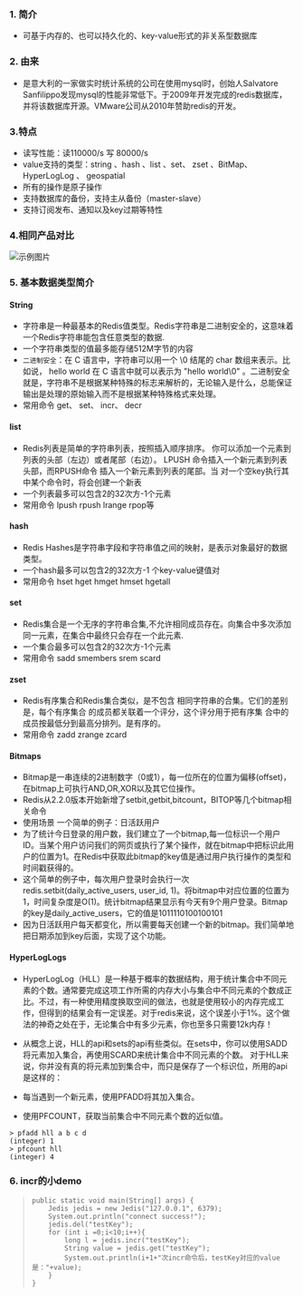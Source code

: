 ### 1. 简介
   * 可基于内存的、也可以持久化的、key-value形式的非关系型数据库

### 2. 由来
   * 是意大利的一家做实时统计系统的公司在使用mysql时，创始人Salvatore Sanfilippo发现mysql的性能非常低下。于2009年开发完成的redis数据库，并将该数据库开源。VMware公司从2010年赞助redis的开发。

### 3.特点
*   读写性能：读110000/s  写 80000/s
*   value支持的类型：string 、hash 、list 、set、 zset  、BitMap、 HyperLogLog 、 geospatial
*   所有的操作是原子操作
*   支持数据库的备份，支持主从备份（master-slave）
*   支持订阅发布、通知以及key过期等特性

### 4.相同产品对比

![示例图片](http://fex.staff.ifeng.com/fhh/fhh-doc/blob/master/redis/doc/%E5%AF%B9%E6%AF%94.png "这个是对比")

### 5. 基本数据类型简介
#### String
- 字符串是一种最基本的Redis值类型。Redis字符串是二进制安全的，这意味着一个Redis字符串能包含任意类型的数据.
-  一个字符串类型的值最多能存储512M字节的内容
-  `二进制安全`：在 C 语言中，字符串可以用一个 \0 结尾的 char 数组来表示。比如说， hello world 在 C 语言中就可以表示为 "hello world\0" 。二进制安全就是，字符串不是根据某种特殊的标志来解析的，无论输入是什么，总能保证输出是处理的原始输入而不是根据某种特殊格式来处理。
- 常用命令 get、 set、 incr、 decr

#### list
- Redis列表是简单的字符串列表，按照插入顺序排序。 你可以添加一个元素到列表的头部（左边）或者尾部（右边）。
LPUSH 命令插入一个新元素到列表头部，而RPUSH命令 插入一个新元素到列表的尾部。当 对一个空key执行其中某个命令时，将会创建一个新表
- 一个列表最多可以包含2的32次方-1个元素
- 常用命令 lpush rpush lrange rpop等

#### hash
- Redis Hashes是字符串字段和字符串值之间的映射，是表示对象最好的数据类型。
- 一个hash最多可以包含2的32次方-1 个key-value键值对
- 常用命令 hset hget hmget hmset hgetall

#### set
- Redis集合是一个无序的字符串合集,不允许相同成员存在。向集合中多次添加同一元素，在集合中最终只会存在一个此元素.
- 一个集合最多可以包含2的32次方-1个元素
- 常用命令 sadd smembers srem scard

#### zset
- Redis有序集合和Redis集合类似，是不包含 相同字符串的合集。它们的差别是，每个有序集合 的成员都关联着一个评分，这个评分用于把有序集 合中的成员按最低分到最高分排列。是有序的。
- 常用命令 zadd zrange zcard

#### Bitmaps
- Bitmap是一串连续的2进制数字（0或1），每一位所在的位置为偏移(offset)，在bitmap上可执行AND,OR,XOR以及其它位操作。
- Redis从2.2.0版本开始新增了setbit,getbit,bitcount，BITOP等几个bitmap相关命令
- 使用场景 一个简单的例子：日活跃用户
- 为了统计今日登录的用户数，我们建立了一个bitmap,每一位标识一个用户ID。当某个用户访问我们的网页或执行了某个操作，就在bitmap中把标识此用户的位置为1。在Redis中获取此bitmap的key值是通过用户执行操作的类型和时间戳获得的。
- 这个简单的例子中，每次用户登录时会执行一次redis.setbit(daily_active_users, user_id, 1)。将bitmap中对应位置的位置为1，时间复杂度是O(1)。统计bitmap结果显示有今天有9个用户登录。Bitmap的key是daily_active_users，它的值是1011110100100101
-  因为日活跃用户每天都变化，所以需要每天创建一个新的bitmap。我们简单地把日期添加到key后面，实现了这个功能。



#### HyperLogLogs
- HyperLogLog（HLL）是一种基于概率的数据结构，用于统计集合中不同元素的个数。通常要完成这项工作所需的内存大小与集合中不同元素的个数成正比。不过，有一种使用精度换取空间的做法，也就是使用较小的内存完成工作，但得到的结果会有一定误差。对于redis来说，这个误差小于1%。这个做法的神奇之处在于，无论集合中有多少元素，你也至多只需要12k内存！

- 从概念上说，HLL的api和sets的api有些类似。在sets中，你可以使用SADD将元素加入集合，再使用SCARD来统计集合中不同元素的个数。
对于HLL来说，你并没有真的将元素加到集合中，而只是保存了一个标识位，所用的api是这样的：
- 每当遇到一个新元素，使用PFADD将其加入集合。
- 使用PFCOUNT，获取当前集合中不同元素个数的近似值。
````
> pfadd hll a b c d
(integer) 1
> pfcount hll
(integer) 4
````








### 6. incr的小demo

>     public static void main(String[] args) {
>         Jedis jedis = new Jedis("127.0.0.1", 6379);
>         System.out.println("connect success!");
>         jedis.del("testKey");
>         for (int i =0;i<10;i++){
>             long l = jedis.incr("testKey");
>             String value = jedis.get("testKey");
>             System.out.println(i+1+"次incr命令后，testKey对应的value是："+value);
>         }
>     }



